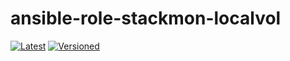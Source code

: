 # ansible-role-stackmon-localvol

[![Latest](https://github.com/noveris-inf/ansible-role-stackmon-localvol/workflows/Latest/badge.svg)](https://github.com/noveris-inf/ansible-role-stackmon-localvol/actions?query=workflow%3ALatest) [![Versioned](https://github.com/noveris-inf/ansible-role-stackmon-localvol/workflows/Versioned/badge.svg)](https://github.com/noveris-inf/ansible-role-stackmon-localvol/actions?query=workflow%3AVersioned)
